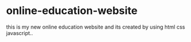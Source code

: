 # online-education-website
this is my new online education website and its created by using html css javascript..
